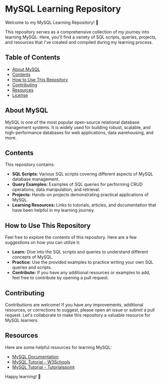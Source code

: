 # MySQL Learning Repository

Welcome to my MySQL Learning Repository! 🎉

This repository serves as a comprehensive collection of my journey into learning MySQL. Here, you'll find a variety of SQL scripts, queries, projects, and resources that I've created and compiled during my learning process.

## Table of Contents

- [About MySQL](#about-mysql)
- [Contents](#contents)
- [How to Use This Repository](#how-to-use-this-repository)
- [Contributing](#contributing)
- [Resources](#resources)
- [License](#license)

## About MySQL

MySQL is one of the most popular open-source relational database management systems. It is widely used for building robust, scalable, and high-performance databases for web applications, data warehousing, and more.

## Contents

This repository contains:

- **SQL Scripts:** Various SQL scripts covering different aspects of MySQL database management.
- **Query Examples:** Examples of SQL queries for performing CRUD operations, data manipulation, and retrieval.
- **Projects:** Hands-on projects demonstrating practical applications of MySQL.
- **Learning Resources:** Links to tutorials, articles, and documentation that have been helpful in my learning journey.

## How to Use This Repository

Feel free to explore the contents of this repository. Here are a few suggestions on how you can utilize it:

- **Learn:** Dive into the SQL scripts and queries to understand different concepts of MySQL.
- **Practice:** Use the provided examples to practice writing your own SQL queries and scripts.
- **Contribute:** If you have any additional resources or examples to add, feel free to contribute by opening a pull request.

## Contributing

Contributions are welcome! If you have any improvements, additional resources, or corrections to suggest, please open an issue or submit a pull request. Let's collaborate to make this repository a valuable resource for MySQL learners.

## Resources

Here are some helpful resources for learning MySQL:

- [MySQL Documentation](https://dev.mysql.com/doc/)
- [MySQL Tutorial - W3Schools](https://www.w3schools.com/sql/sql_intro.asp)
- [MySQL Tutorial - Tutorialspoint](https://www.tutorialspoint.com/mysql/index.htm)

Happy learning! 🚀
